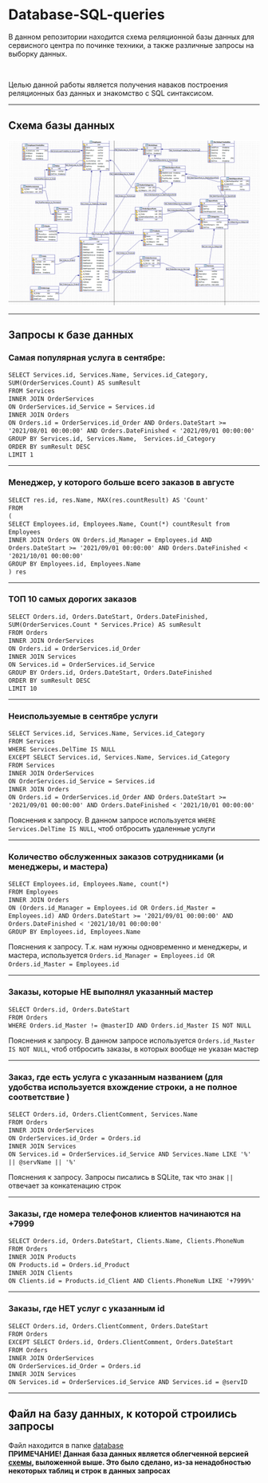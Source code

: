 # Database-SQL-queries
В данном репозитории находится схема реляционной базы данных для сервисного центра по починке техники, а также различные запросы на выборку данных.

<br>

Целью данной работы является получения наваков построения реляционных баз данных и знакомство с SQL синтаксисом.

<hr>

## Схема базы данных
![](./images/db_scheme.png "Схема базы данных")

<hr>

## Запросы к базе данных
### Самая популярная услуга в сентябре:
```
SELECT Services.id, Services.Name, Services.id_Category, SUM(OrderServices.Count) AS sumResult
FROM Services
INNER JOIN OrderServices
ON OrderServices.id_Service = Services.id
INNER JOIN Orders
ON Orders.id = OrderServices.id_Order AND Orders.DateStart >= '2021/08/01 00:00:00' AND Orders.DateFinished < '2021/09/01 00:00:00'
GROUP BY Services.id, Services.Name,  Services.id_Category
ORDER BY sumResult DESC
LIMIT 1
```

<hr>

### Менеджер, у которого больше всего заказов в августе
```
SELECT res.id, res.Name, MAX(res.countResult) AS 'Count'
FROM
(
SELECT Employees.id, Employees.Name, Count(*) countResult from Employees
INNER JOIN Orders ON Orders.id_Manager = Employees.id AND Orders.DateStart >= '2021/09/01 00:00:00' AND Orders.DateFinished < '2021/10/01 00:00:00'
GROUP BY Employees.id, Employees.Name
) res
```

<hr>

### ТОП 10 самых дорогих заказов
```
SELECT Orders.id, Orders.DateStart, Orders.DateFinished, SUM(OrderServices.Count * Services.Price) AS sumResult
FROM Orders
INNER JOIN OrderServices
ON Orders.id = OrderServices.id_Order
INNER JOIN Services
ON Services.id = OrderServices.id_Service
GROUP BY Orders.id, Orders.DateStart, Orders.DateFinished
ORDER BY sumResult DESC
LIMIT 10
```

<hr>

### Неиспользуемые в сентябре услуги
```
SELECT Services.id, Services.Name, Services.id_Category
FROM Services
WHERE Services.DelTime IS NULL
EXCEPT SELECT Services.id, Services.Name, Services.id_Category
FROM Services
INNER JOIN OrderServices
ON OrderServices.id_Service = Services.id
INNER JOIN Orders
ON Orders.id = OrderServices.id_Order AND Orders.DateStart >= '2021/09/01 00:00:00' AND Orders.DateFinished < '2021/10/01 00:00:00'
```
Пояснения к запросу. В данном запросе используется ```WHERE Services.DelTime IS NULL```, чтоб отбросить удаленные услуги

<hr>

### Количество обслуженных заказов сотрудниками (и менеджеры, и мастера)
```
SELECT Employees.id, Employees.Name, count(*)
FROM Employees
INNER JOIN Orders
ON (Orders.id_Manager = Employees.id OR Orders.id_Master = Employees.id) AND Orders.DateStart >= '2021/09/01 00:00:00' AND Orders.DateFinished < '2021/10/01 00:00:00'
GROUP BY Employees.id, Employees.Name
```
Пояснения к запросу. Т.к. нам нужны одновременно и менеджеры, и мастера, используется ```Orders.id_Manager = Employees.id OR Orders.id_Master = Employees.id```

<hr>

### Заказы, которые НЕ выполнял указанный мастер
```
SELECT Orders.id, Orders.DateStart
FROM Orders
WHERE Orders.id_Master != @masterID AND Orders.id_Master IS NOT NULL
```
Пояснения к запросу. В данном запросе используется ```Orders.id_Master IS NOT NULL```, чтоб отбросить заказы, в которых вообще не указан мастер

<hr>

### Заказ, где есть услуга с указанным названием (для удобства используется вхождение строки, а не полное соответствие )
```
SELECT Orders.id, Orders.ClientComment, Services.Name
FROM Orders
INNER JOIN OrderServices
ON OrderServices.id_Order = Orders.id
INNER JOIN Services
ON Services.id = OrderServices.id_Service AND Services.Name LIKE '%' || @servName || '%'
```
Пояснения к запросу. Запросы писались в SQLite, так что знак `||` отвечает за конкатенацию строк

<hr>

### Заказы, где номера телефонов клиентов начинаются на +7999
```
SELECT Orders.id, Orders.DateStart, Clients.Name, Clients.PhoneNum
FROM Orders
INNER JOIN Products
ON Products.id = Orders.id_Product
INNER JOIN Clients
ON Clients.id = Products.id_Client AND Clients.PhoneNum LIKE '+7999%'
```

<hr>

### Заказы, где НЕТ услуг с указанным id
```
SELECT Orders.id, Orders.ClientComment, Orders.DateStart
FROM Orders
EXCEPT SELECT Orders.id, Orders.ClientComment, Orders.DateStart
FROM Orders
INNER JOIN OrderServices
ON OrderServices.id_Order = Orders.id
INNER JOIN Services
ON Services.id = OrderServices.id_Service AND Services.id = @servID
```

<hr>

## Файл на базу данных, к которой строились запросы
Файл находится в папке [database](./database "database")
<br>
**ПРИМЕЧАНИЕ! Данная база данных является облегченной версией [схемы](#схема-базы-данных), выложенной выше. Это было сделано, из-за ненадобностью некоторых таблиц и строк в данных запросах**
